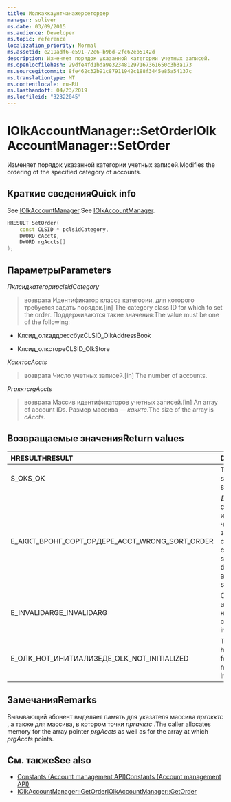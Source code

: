 ```yaml
---
title: Иолкаккаунтманажерсетордер
manager: soliver
ms.date: 03/09/2015
ms.audience: Developer
ms.topic: reference
localization_priority: Normal
ms.assetid: e219adf6-e591-72e6-b9bd-2fc62eb5142d
description: Изменяет порядок указанной категории учетных записей.
ms.openlocfilehash: 29dfe4fd1bda9e323481297167361650c3b3a173
ms.sourcegitcommit: 8fe462c32b91c87911942c188f3445e85a54137c
ms.translationtype: MT
ms.contentlocale: ru-RU
ms.lasthandoff: 04/23/2019
ms.locfileid: "32322045"
---
```

# <a name="iolkaccountmanagersetorder"></a><span data-ttu-id="06d86-103">IOlkAccountManager::SetOrder</span><span class="sxs-lookup"><span data-stu-id="06d86-103">IOlkAccountManager::SetOrder</span></span>

<span data-ttu-id="06d86-104">Изменяет порядок указанной категории учетных записей.</span><span class="sxs-lookup"><span data-stu-id="06d86-104">Modifies the ordering of the specified category of accounts.</span></span>
  
## <a name="quick-info"></a><span data-ttu-id="06d86-105">Краткие сведения</span><span class="sxs-lookup"><span data-stu-id="06d86-105">Quick info</span></span>

<span data-ttu-id="06d86-106">See [IOlkAccountManager](iolkaccountmanager.md).</span><span class="sxs-lookup"><span data-stu-id="06d86-106">See [IOlkAccountManager](iolkaccountmanager.md).</span></span>
  
```cpp
HRESULT SetOrder(
    const CLSID * pclsidCategory,
    DWORD cAccts,
    DWORD rgAccts[]
);

```

## <a name="parameters"></a><span data-ttu-id="06d86-107">Параметры</span><span class="sxs-lookup"><span data-stu-id="06d86-107">Parameters</span></span>

<span data-ttu-id="06d86-108">_Пклсидкатегори_</span><span class="sxs-lookup"><span data-stu-id="06d86-108">_pclsidCategory_</span></span>
  
> <span data-ttu-id="06d86-109">возврата Идентификатор класса категории, для которого требуется задать порядок.</span><span class="sxs-lookup"><span data-stu-id="06d86-109">[in] The category class ID for which to set the order.</span></span> <span data-ttu-id="06d86-110">Поддерживаются такие значения:</span><span class="sxs-lookup"><span data-stu-id="06d86-110">The value must be one of the following:</span></span>
    
   - <span data-ttu-id="06d86-111">Клсид_олкаддрессбук</span><span class="sxs-lookup"><span data-stu-id="06d86-111">CLSID_OlkAddressBook</span></span>
    
   - <span data-ttu-id="06d86-112">Клсид_олксторе</span><span class="sxs-lookup"><span data-stu-id="06d86-112">CLSID_OlkStore</span></span>
    
<span data-ttu-id="06d86-113">_Какктс_</span><span class="sxs-lookup"><span data-stu-id="06d86-113">_cAccts_</span></span>
  
> <span data-ttu-id="06d86-114">возврата Число учетных записей.</span><span class="sxs-lookup"><span data-stu-id="06d86-114">[in] The number of accounts.</span></span>
    
<span data-ttu-id="06d86-115">_Ргакктс_</span><span class="sxs-lookup"><span data-stu-id="06d86-115">_rgAccts_</span></span>
  
> <span data-ttu-id="06d86-116">возврата Массив идентификаторов учетных записей.</span><span class="sxs-lookup"><span data-stu-id="06d86-116">[in] An array of account IDs.</span></span> <span data-ttu-id="06d86-117">Размер массива — _какктс_.</span><span class="sxs-lookup"><span data-stu-id="06d86-117">The size of the array is  _cAccts_.</span></span>
    
## <a name="return-values"></a><span data-ttu-id="06d86-118">Возвращаемые значения</span><span class="sxs-lookup"><span data-stu-id="06d86-118">Return values</span></span>

|<span data-ttu-id="06d86-119">**HRESULT**</span><span class="sxs-lookup"><span data-stu-id="06d86-119">**HRESULT**</span></span>|<span data-ttu-id="06d86-120">**Description**</span><span class="sxs-lookup"><span data-stu-id="06d86-120">**Description**</span></span>|
|:-----|:-----|
|<span data-ttu-id="06d86-121">S_OK</span><span class="sxs-lookup"><span data-stu-id="06d86-121">S_OK</span></span>  <br/> |<span data-ttu-id="06d86-122">The call succeeded.</span><span class="sxs-lookup"><span data-stu-id="06d86-122">The call succeeded.</span></span>  <br/> |
|<span data-ttu-id="06d86-123">Е_АККТ_ВРОНГ_СОРТ_ОРДЕР</span><span class="sxs-lookup"><span data-stu-id="06d86-123">E_ACCT_WRONG_SORT_ORDER</span></span>  <br/> |<span data-ttu-id="06d86-124">Для нового порядка сортировки используется разное число учетных записей, чем у старого порядка сортировки.</span><span class="sxs-lookup"><span data-stu-id="06d86-124">The new sort order has a different number of accounts than the old sort order.</span></span>  <br/> |
|<span data-ttu-id="06d86-125">E_INVALIDARG</span><span class="sxs-lookup"><span data-stu-id="06d86-125">E_INVALIDARG</span></span>  <br/> |<span data-ttu-id="06d86-126">Один или несколько аргументов являются недопустимыми.</span><span class="sxs-lookup"><span data-stu-id="06d86-126">One or more arguments are invalid.</span></span>  <br/> |
|<span data-ttu-id="06d86-127">Е_ОЛК_НОТ_ИНИТИАЛИЗЕД</span><span class="sxs-lookup"><span data-stu-id="06d86-127">E_OLK_NOT_INITIALIZED</span></span>  <br/> |<span data-ttu-id="06d86-128">The account manager has not been initialized for use.</span><span class="sxs-lookup"><span data-stu-id="06d86-128">The account manager has not been initialized for use.</span></span>  <br/> |
   
## <a name="remarks"></a><span data-ttu-id="06d86-129">Замечания</span><span class="sxs-lookup"><span data-stu-id="06d86-129">Remarks</span></span>

<span data-ttu-id="06d86-130">Вызывающий абонент выделяет память для указателя массива _пргакктс_ , а также для массива, в котором точки _пргакктс_ .</span><span class="sxs-lookup"><span data-stu-id="06d86-130">The caller allocates memory for the array pointer  _prgAccts_ as well as for the array at which  _prgAccts_ points.</span></span> 
  
## <a name="see-also"></a><span data-ttu-id="06d86-131">См. также</span><span class="sxs-lookup"><span data-stu-id="06d86-131">See also</span></span>

- [<span data-ttu-id="06d86-132">Constants (Account management API)</span><span class="sxs-lookup"><span data-stu-id="06d86-132">Constants (Account management API)</span></span>](constants-account-management-api.md)  
- [<span data-ttu-id="06d86-133">IOlkAccountManager::GetOrder</span><span class="sxs-lookup"><span data-stu-id="06d86-133">IOlkAccountManager::GetOrder</span></span>](iolkaccountmanager-getorder.md)

